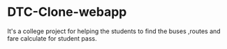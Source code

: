 # DTC-Clone-webapp
It's a college project for helping the students to find the buses ,routes and fare calculate for student pass.
